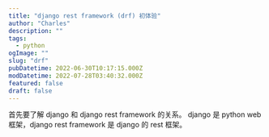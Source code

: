 ```yaml
---
title: "django rest framework (drf) 初体验"
author: "Charles"
description: ""
tags:
  - python
ogImage: ""
slug: "drf"
pubDatetime: 2022-06-30T10:17:15.000Z
modDatetime: 2022-07-28T03:40:32.000Z
featured: false
draft: false
---
```


首先要了解 django 和 django rest framework 的关系。
django 是 python web 框架，django rest framework 是 django 的 rest 框架。
